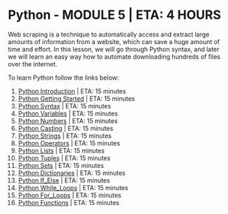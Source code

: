 # Python - MODULE 5 | ETA: 4 HOURS

Web scraping is a technique to automatically access and extract large amounts of information from a website, which can save a huge amount of time and effort. In this lesson, we will go through Python syntax, and later we will learn an easy way how to automate downloading hundreds of files over the internet.

To learn Python follow the links below:

1. [Python Introduction](./1.Python_Introduction/README.md) | ETA: 15 minutes
2. [Python Getting Started](./2.Python_Getting_Started/README.md) | ETA: 15 minutes
3. [Python Syntax](./3.Python_Syntax/README.md) | ETA: 15 minutes
4. [Python Variables](./4.Python_Variables/README.md) | ETA: 15 minutes
5. [Python Numbers](./5.Python_Numbers/README.md) | ETA: 15 minutes
6. [Python Casting](./6.Python_Casting/README.md) | ETA: 15 minutes
7. [Python Strings](./7.Python_Strings/README.md) | ETA: 15 minutes
8. [Python Operators](./8.Python_Operators/README.md) | ETA: 15 minutes
9. [Python Lists](./9.Python_Lists/README.md) | ETA: 15 minutes
10. [Python Tuples](./10.Python_Tuples/README.md) | ETA: 15 minutes
11. [Python Sets](./11.Python_Sets/README.md) | ETA: 15 minutes
12. [Python Dictionaries](./12.Python_Dictionaries/README.md) | ETA: 15 minutes
13. [Python If_Else](./13.Python_If_Else/README.md) | ETA: 15 minutes
14. [Python While_Loops](./14.Python_While_Loops/README.md) | ETA: 15 minutes
15. [Python For_Loops](./15.Python_For_Loops/README.md) | ETA: 15 minutes
16. [Python Functions](./16.Python_Functions/README.md) | ETA: 15 minutes